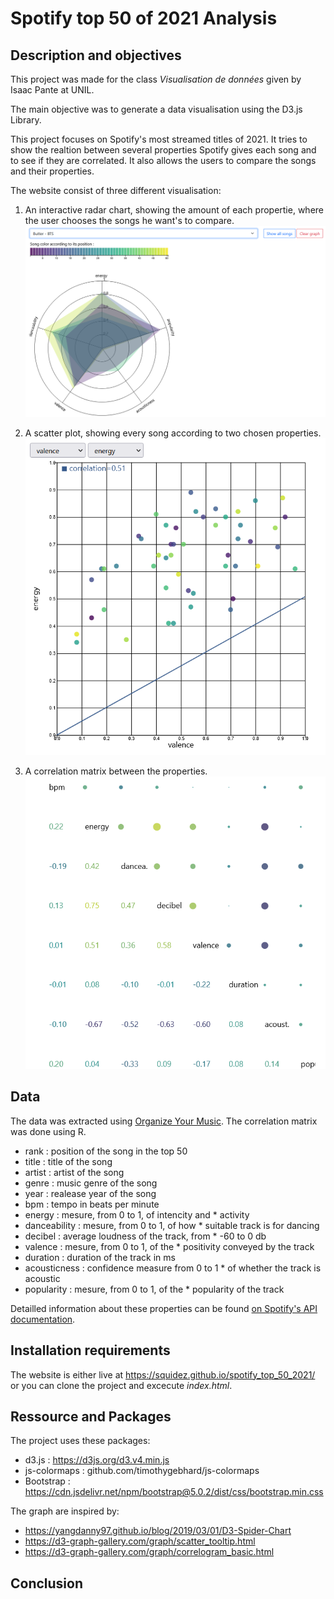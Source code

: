 # Spotify top 50 of 2021 Analysis

## Description and objectives
This project was made for the class _Visualisation de données_ given by Isaac Pante at UNIL.

The main objective was to generate a data visualisation using the D3.js Library.

This project focuses on Spotify's most streamed titles of 2021. It tries to show the realtion between several properties Spotify gives each song and to see if they are correlated. It also allows the users to compare the songs and their properties. 

The website consist of three different visualisation:
1. An interactive radar chart, showing the amount of each propertie, where the user chooses the songs he want's to compare.
![The radar chart](https://github.com/Squidez/spotify_top_50_2021/blob/main/Readme%20Img/radar_chart.PNG)

2. A scatter plot, showing every song according to two chosen properties.
![The scatter plot](https://github.com/Squidez/spotify_top_50_2021/blob/main/Readme%20Img/scatter_plot.PNG)

3. A correlation matrix between the properties.
![The Correlation Matrix](https://github.com/Squidez/spotify_top_50_2021/blob/main/Readme%20Img/corr_matrix.PNG)

## Data
The data was extracted using [Organize Your Music](http://organizeyourmusic.playlistmachinery.com/#).
The correlation matrix was done using R.

* rank : position of the song in the top 50
* title : title of the song
* artist : artist of the song
* genre : music genre of the song
* year : realease year of the song
* bpm : tempo in beats per minute
* energy : mesure, from 0 to 1, of intencity and * activity
* danceability : mesure, from 0 to 1, of how * suitable track is for dancing
* decibel : average loudness of the track, from * -60 to 0 db
* valence : mesure, from 0 to 1, of the * positivity conveyed by the track
* duration : duration of the track in ms
* acousticness : confidence measure from 0 to 1 * of whether the track is acoustic
* popularity : mesure, from 0 to 1, of the * popularity of the track

Detailled information about these properties can be found [on Spotify's API documentation](https://developer.spotify.com/documentation/web-api/reference/#/operations/get-several-audio-features). 

## Installation requirements
The website is  either live at https://squidez.github.io/spotify_top_50_2021/ or you can clone the project and excecute _index.html_.
 
## Ressource and Packages

The project uses these packages:
* d3.js : https://d3js.org/d3.v4.min.js
* js-colormaps : github.com/timothygebhard/js-colormaps
* Bootstrap : https://cdn.jsdelivr.net/npm/bootstrap@5.0.2/dist/css/bootstrap.min.css

The graph are inspired by:
* https://yangdanny97.github.io/blog/2019/03/01/D3-Spider-Chart
* https://d3-graph-gallery.com/graph/scatter_tooltip.html
* https://d3-graph-gallery.com/graph/correlogram_basic.html

## Conclusion 
